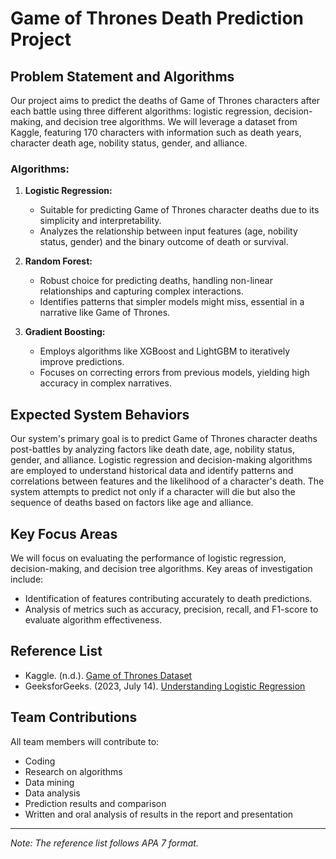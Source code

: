 # Game of Thrones Death Prediction Project

## Problem Statement and Algorithms

Our project aims to predict the deaths of Game of Thrones characters after each battle using three different algorithms: logistic regression, decision-making, and decision tree algorithms. We will leverage a dataset from Kaggle, featuring 170 characters with information such as death years, character death age, nobility status, gender, and alliance.

### Algorithms:

1. **Logistic Regression:**
   - Suitable for predicting Game of Thrones character deaths due to its simplicity and interpretability.
   - Analyzes the relationship between input features (age, nobility status, gender) and the binary outcome of death or survival.

2. **Random Forest:**
   - Robust choice for predicting deaths, handling non-linear relationships and capturing complex interactions.
   - Identifies patterns that simpler models might miss, essential in a narrative like Game of Thrones.

3. **Gradient Boosting:**
   - Employs algorithms like XGBoost and LightGBM to iteratively improve predictions.
   - Focuses on correcting errors from previous models, yielding high accuracy in complex narratives.

## Expected System Behaviors

Our system's primary goal is to predict Game of Thrones character deaths post-battles by analyzing factors like death date, age, nobility status, gender, and alliance. Logistic regression and decision-making algorithms are employed to understand historical data and identify patterns and correlations between features and the likelihood of a character's death. The system attempts to predict not only if a character will die but also the sequence of deaths based on factors like age and alliance.

## Key Focus Areas

We will focus on evaluating the performance of logistic regression, decision-making, and decision tree algorithms. Key areas of investigation include:
- Identification of features contributing accurately to death predictions.
- Analysis of metrics such as accuracy, precision, recall, and F1-score to evaluate algorithm effectiveness.

## Reference List

- Kaggle. (n.d.). [Game of Thrones Dataset](https://www.kaggle.com/search?q=Game%2Bof%2BThrones)
- GeeksforGeeks. (2023, July 14). [Understanding Logistic Regression](https://www.geeksforgeeks.org/understanding-logistic-regression/)

## Team Contributions

All team members will contribute to:
- Coding
- Research on algorithms
- Data mining
- Data analysis
- Prediction results and comparison
- Written and oral analysis of results in the report and presentation

---

*Note: The reference list follows APA 7 format.*